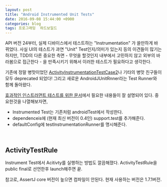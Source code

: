```yaml
---
layout: post
title: "Android Instrumented Unit Tests"
date: 2016-09-08 15:44:00 +0900
categories: blog
tags: 프로그래밍  하드보일드
---
```


API 버전 24부터, 실제 디바이스에서 테스트하는 "Instrumentation" 가 쓸만하게 바뀌었다. 사실 UI의 테스트가 과연 "Unit" Test인지/의미가 있는지 등의 이견들이 많기는하지만, TDD의 다른 중요한 측면 - 무엇을 할것인지 내부에서 고민하지 않고 외부의 바라봄으로 접근한다 - 을 만족시키기 위해서 이러한 테스트가 필요하다고 생각한다.

기존에 정말 병맛이었던 [ActivityInstrumentationTestCase2](https://developer.android.com/reference/android/test/ActivityInstrumentationTestCase2.html)나 기타의 병맛 친구들이 모두 deprecated 되었다! 그리고 새로운 AndroidJUnitRnner라는 Test Runner와 함께 돌아왔다.

[효과적인 인스트러먼트 테스트를 위한 문서](https://developer.android.com/training/testing/unit-testing/instrumented-unit-tests.html)에서 필요한 내용들이 잘 설명되어 있다. 중요한것을 나열해보자면,

 * Instrumented Test는 기존처럼 androidTest에서 작성한다.
 * dependenceis에 (현재 최신 버전이 0.4인) support.test를 추가해준다.
 * defaultConfig에 testInstrumentationRunner를 명시해준다.


<!--

```
dependencies {
  androidTestCompile 'com.android.support:support-annotations:23.0.1'
  androidTestCompile 'com.android.support.test:runner:0.4'
  androidTestCompile 'com.android.support.test:rules:0.4'
  ...
}

...

android {
    defaultConfig {
        testInstrumentationRunner "android.support.test.runner.AndroidJUnitRunner"
    }
}
```

-->


<script src="https://gist.github.com/poksion/7d69692e62b40d13b6bb20e10f9acd63.js"></script>

<br/>

## ActivityTestRule

Instrument Test에서 Acitivty를 실행하는 방법도 깔끔해졌다. ActivityTestRule을 public final로 선언한후 launch해주면 끝.


<!--

```java
@RunWith(AndroidJUnit4.class)
public class MainActivityTest {

    @org.junit.Rule
    public final ActivityTestRule<MainActivity> activityRule = new ActivityTestRule<>(MainActivity.class, true, false);

    @Test
    public void testLaunchMainActivity() {
        MainActivity activity = activityRule.launchActivity(null);
        assertThat(activity).isNotNull();
        ...
    }
    ...
}
```

-->


<script src="https://gist.github.com/poksion/49226a145e3fa67825d71f06724b7899.js"></script>

참고로, AssertJ core 버전이 높으면 컴파일이 안된다. 현재 사용하는 버전은 1.7.1버전.

